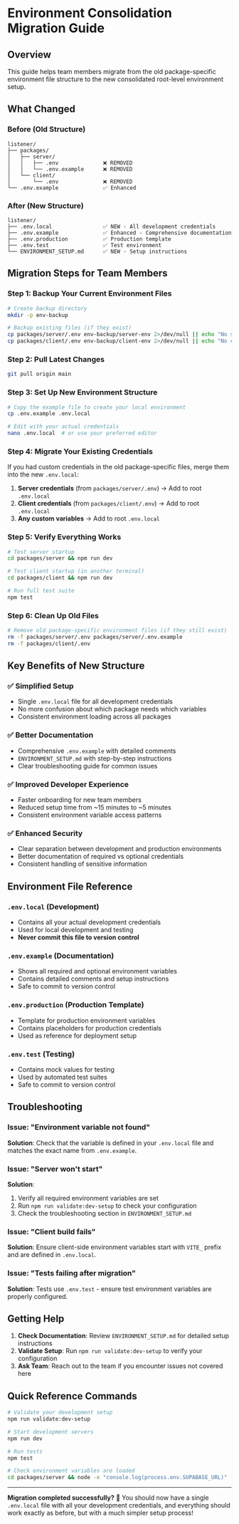 # Environment Consolidation Migration Guide

## Overview
This guide helps team members migrate from the old package-specific environment file structure to the new consolidated root-level environment setup.

## What Changed

### Before (Old Structure)
```
listener/
├── packages/
│   ├── server/
│   │   ├── .env              ❌ REMOVED
│   │   └── .env.example      ❌ REMOVED
│   └── client/
│       └── .env              ❌ REMOVED
└── .env.example              ✅ Enhanced
```

### After (New Structure)
```
listener/
├── .env.local                ✅ NEW - All development credentials
├── .env.example              ✅ Enhanced - Comprehensive documentation
├── .env.production           ✅ Production template
├── .env.test                 ✅ Test environment
└── ENVIRONMENT_SETUP.md      ✅ NEW - Setup instructions
```

## Migration Steps for Team Members

### Step 1: Backup Your Current Environment Files
```bash
# Create backup directory
mkdir -p env-backup

# Backup existing files (if they exist)
cp packages/server/.env env-backup/server-env 2>/dev/null || echo "No server .env found"
cp packages/client/.env env-backup/client-env 2>/dev/null || echo "No client .env found"
```

### Step 2: Pull Latest Changes
```bash
git pull origin main
```

### Step 3: Set Up New Environment Structure
```bash
# Copy the example file to create your local environment
cp .env.example .env.local

# Edit with your actual credentials
nano .env.local  # or use your preferred editor
```

### Step 4: Migrate Your Existing Credentials
If you had custom credentials in the old package-specific files, merge them into the new `.env.local`:

1. **Server credentials** (from `packages/server/.env`) → Add to root `.env.local`
2. **Client credentials** (from `packages/client/.env`) → Add to root `.env.local`
3. **Any custom variables** → Add to root `.env.local`

### Step 5: Verify Everything Works
```bash
# Test server startup
cd packages/server && npm run dev

# Test client startup (in another terminal)
cd packages/client && npm run dev

# Run full test suite
npm test
```

### Step 6: Clean Up Old Files
```bash
# Remove old package-specific environment files (if they still exist)
rm -f packages/server/.env packages/server/.env.example
rm -f packages/client/.env
```

## Key Benefits of New Structure

### ✅ **Simplified Setup**
- Single `.env.local` file for all development credentials
- No more confusion about which package needs which variables
- Consistent environment loading across all packages

### ✅ **Better Documentation**
- Comprehensive `.env.example` with detailed comments
- `ENVIRONMENT_SETUP.md` with step-by-step instructions
- Clear troubleshooting guide for common issues

### ✅ **Improved Developer Experience**
- Faster onboarding for new team members
- Reduced setup time from ~15 minutes to ~5 minutes
- Consistent environment variable access patterns

### ✅ **Enhanced Security**
- Clear separation between development and production environments
- Better documentation of required vs optional credentials
- Consistent handling of sensitive information

## Environment File Reference

### `.env.local` (Development)
- Contains all your actual development credentials
- Used for local development and testing
- **Never commit this file to version control**

### `.env.example` (Documentation)
- Shows all required and optional environment variables
- Contains detailed comments and setup instructions
- Safe to commit to version control

### `.env.production` (Production Template)
- Template for production environment variables
- Contains placeholders for production credentials
- Used as reference for deployment setup

### `.env.test` (Testing)
- Contains mock values for testing
- Used by automated test suites
- Safe to commit to version control

## Troubleshooting

### Issue: "Environment variable not found"
**Solution**: Check that the variable is defined in your `.env.local` file and matches the exact name from `.env.example`.

### Issue: "Server won't start"
**Solution**: 
1. Verify all required environment variables are set
2. Run `npm run validate:dev-setup` to check your configuration
3. Check the troubleshooting section in `ENVIRONMENT_SETUP.md`

### Issue: "Client build fails"
**Solution**: Ensure client-side environment variables start with `VITE_` prefix and are defined in `.env.local`.

### Issue: "Tests failing after migration"
**Solution**: Tests use `.env.test` - ensure test environment variables are properly configured.

## Getting Help

1. **Check Documentation**: Review `ENVIRONMENT_SETUP.md` for detailed setup instructions
2. **Validate Setup**: Run `npm run validate:dev-setup` to verify your configuration
3. **Ask Team**: Reach out to the team if you encounter issues not covered here

## Quick Reference Commands

```bash
# Validate your development setup
npm run validate:dev-setup

# Start development servers
npm run dev

# Run tests
npm test

# Check environment variables are loaded
cd packages/server && node -e "console.log(process.env.SUPABASE_URL)"
```

---

**Migration completed successfully?** 🎉 You should now have a single `.env.local` file with all your development credentials, and everything should work exactly as before, but with a much simpler setup process! 